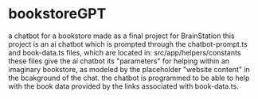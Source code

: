 # bookstoreGPT
a chatbot for a bookstore made as a final project for BrainStation
this project is an ai chatbot which is prompted through the chatbot-prompt.ts and book-data.ts files, which are located in:
src/app/helpers/constants
these files give the ai chatbot its "parameters" for helping within an imaginary bookstore, as modeled by the placeholder "website content" in the bcakground of the chat.
the chatbot is programmed to be able to help with the book data provided by the links associated with book-data.ts.
